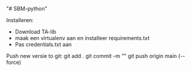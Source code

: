 "# SBM-python" 

Installeren:
- Download TA-lib
- maak een virtualenv aan en installeer requirements.txt
- Pas credentials.txt aan

Push new versie to git:
git add .
git commit -m "<comments here>"
git push origin main (--force)